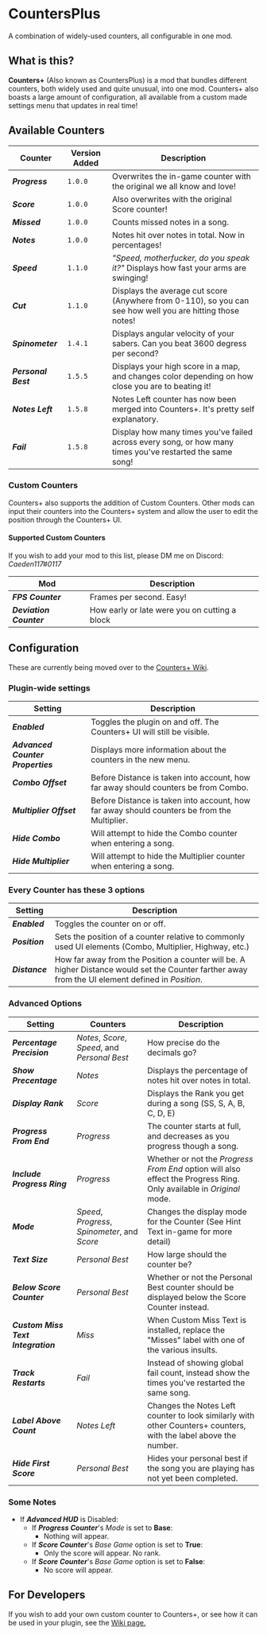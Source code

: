 # CountersPlus
A combination of widely-used counters, all configurable in one mod.

## What is this?
**Counters+** (Also known as CountersPlus) is a mod that bundles different counters, both widely used and quite unusual, into one mod. Counters+ also boasts a large amount of configuration, all available from a custom made settings menu that updates in real time!

## Available Counters
|Counter|Version Added|Description|
|-|-|-|
|***Progress***|`1.0.0`|Overwrites the in-game counter with the original we all know and love!|
|***Score***|`1.0.0`|Also overwrites with the original Score counter!|
|***Missed***|`1.0.0`|Counts missed notes in a song.|
|***Notes***|`1.0.0`|Notes hit over notes in total. Now in percentages!|
|***Speed***|`1.1.0`|*"Speed, motherfucker, do you speak it?"* Displays how fast your arms are swinging!|
|***Cut***|`1.1.0`|Displays the average cut score (Anywhere from 0-110), so you can see how well you are hitting those notes!|
|***Spinometer***|`1.4.1`|Displays angular velocity of your sabers. Can you beat 3600 degress per second?|
|***Personal Best***|`1.5.5`|Displays your high score in a map, and changes color depending on how close you are to beating it!|
|***Notes Left***|`1.5.8`|Notes Left counter has now been merged into Counters+. It's pretty self explanatory.|
|***Fail***|`1.5.8`|Display how many times you've failed across every song, or how many times you've restarted the same song!|

### Custom Counters
Counters+ also supports the addition of Custom Counters. Other mods can input their counters into the Counters+ system and allow the user to edit the position through the Counters+ UI.

#### Supported Custom Counters
If you wish to add your mod to this list, please DM me on Discord: *Caeden117#0117*

|Mod|Description|
|-|-|
|***FPS Counter***|Frames per second. Easy!|
|***Deviation Counter***|How early or late were you on cutting a block|

## Configuration

These are currently being moved over to the [Counters+ Wiki](https://github.com/Caeden117/CountersPlus/wiki).

### Plugin-wide settings
|Setting|Description|
|-|-|
|***Enabled***|Toggles the plugin on and off. The Counters+ UI will still be visible.|
|***Advanced Counter Properties***|Displays more information about the counters in the new menu.|
|***Combo Offset***|Before Distance is taken into account, how far away should counters be from Combo.|
|***Multiplier Offset***|Before Distance is taken into account, how far away should counters be from the Multiplier.|
|***Hide Combo***|Will attempt to hide the Combo counter when entering a song.|
|***Hide Multiplier***|Will attempt to hide the Multiplier counter when entering a song.|

### Every Counter has these 3 options
|Setting|Description|
|-|-|
|***Enabled***|Toggles the counter on or off.|
|***Position***|Sets the position of a counter relative to commonly used UI elements (Combo, Multiplier, Highway, etc.)|
|***Distance***|How far away from the Position a counter will be. A higher Distance would set the Counter farther away from the UI element defined in *Position*.|

### Advanced Options
|Setting|Counters|Description
|-|-|-|
|***Percentage Precision***|*Notes*, *Score*, *Speed*, and *Personal Best*|How precise do the decimals go?|
|***Show Precentage***|*Notes*|Displays the percentage of notes hit over notes in total.|
|***Display Rank***|*Score*|Displays the Rank you get during a song (SS, S, A, B, C, D, E)|
|***Progress From End***|*Progress*|The counter starts at full, and decreases as you progress though a song.|
|***Include Progress Ring***|*Progress*|Whether or not the *Progress From End* option will also effect the Progress Ring. Only available in *Original* mode.|
|***Mode***|*Speed*, *Progress*, *Spinometer*, and *Score*|Changes the display mode for the Counter (See Hint Text in-game for more detail)|
|***Text Size***|*Personal Best*|How large should the counter be?|
|***Below Score Counter***|*Personal Best*|Whether or not the Personal Best counter should be displayed below the Score Counter instead.|
|***Custom Miss Text Integration***|*Miss*|When Custom Miss Text is installed, replace the "Misses" label with one of the various insults.|
|***Track Restarts***|*Fail*|Instead of showing global fail count, instead show the times you've restarted the same song.|
|***Label Above Count***|*Notes Left*|Changes the Notes Left counter to look similarly with other Counters+ counters, with the label above the number.|
|***Hide First Score***|*Personal Best*|Hides your personal best if the song you are playing has not yet been completed.|

### Some Notes

- If ***Advanced HUD*** is Disabled:
  - If ***Progress Counter***'s *Mode* is set to **Base**:
    - Nothing will appear.
  - If ***Score Counter***'s *Base Game* option is set to **True**:
    - Only the score will appear. No rank.
  - If ***Score Counter***'s *Base Game* option is set to **False**:
    - No score will appear.

## For Developers
If you wish to add your own custom counter to Counters+, or see how it can be used in your plugin, see the [Wiki page.](https://github.com/Caeden117/CountersPlus/wiki/For-Developers)